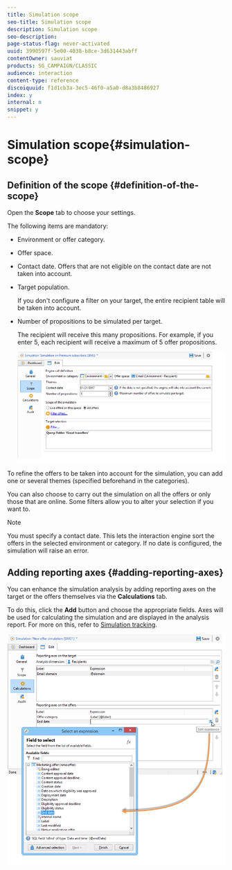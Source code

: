 ```yaml
---
title: Simulation scope
seo-title: Simulation scope
description: Simulation scope
seo-description: 
page-status-flag: never-activated
uuid: 3990597f-5e00-4038-b8ce-3d631443abff
contentOwner: sauviat
products: SG_CAMPAIGN/CLASSIC
audience: interaction
content-type: reference
discoiquuid: f1d1cb3a-3ec5-46f0-a5a0-d8a3b8486927
index: y
internal: n
snippet: y
---
```


# Simulation scope{#simulation-scope}

## Definition of the scope {#definition-of-the-scope}

Open the **Scope** tab to choose your settings.

The following items are mandatory:

* Environment or offer category.
* Offer space.
* Contact date. Offers that are not eligible on the contact date are not taken into account.
* Target population.

  If you don't configure a filter on your target, the entire recipient table will be taken into account.

* Number of propositions to be simulated per target.

  The recipient will receive this many propositions. For example, if you enter 5, each recipient will receive a maximum of 5 offer propositions. 

  ![](assets/offer_simulation_009.png)

To refine the offers to be taken into account for the simulation, you can add one or several themes (specified beforehand in the categories).

You can also choose to carry out the simulation on all the offers or only those that are online. Some filters allow you to alter your selection if you want to.

>[!NOTE]
>
>You must specify a contact date. This lets the interaction engine sort the offers in the selected environment or category. If no date is configured, the simulation will raise an error.

## Adding reporting axes {#adding-reporting-axes}

You can enhance the simulation analysis by adding reporting axes on the target or the offers themselves via the **Calculations** tab.

To do this, click the **Add** button and choose the appropriate fields. Axes will be used for calculating the simulation and are displayed in the analysis report. For more on this, refer to [Simulation tracking](../../interaction/using/simulation-tracking.md).

![](assets/offer_simulation_011.png)

